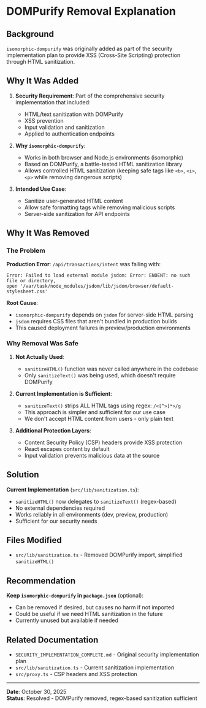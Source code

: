 # DOMPurify Removal Explanation

## Background

`isomorphic-dompurify` was originally added as part of the security implementation plan to provide XSS (Cross-Site Scripting) protection through HTML sanitization.

## Why It Was Added

1. **Security Requirement**: Part of the comprehensive security implementation that included:
   - HTML/text sanitization with DOMPurify
   - XSS prevention
   - Input validation and sanitization
   - Applied to authentication endpoints

2. **Why `isomorphic-dompurify`**: 
   - Works in both browser and Node.js environments (isomorphic)
   - Based on DOMPurify, a battle-tested HTML sanitization library
   - Allows controlled HTML sanitization (keeping safe tags like `<b>`, `<i>`, `<p>` while removing dangerous scripts)

3. **Intended Use Case**:
   - Sanitize user-generated HTML content
   - Allow safe formatting tags while removing malicious scripts
   - Server-side sanitization for API endpoints

## Why It Was Removed

### The Problem

**Production Error**: `/api/transactions/intent` was failing with:
```
Error: Failed to load external module jsdom: Error: ENOENT: no such file or directory, 
open '/var/task/node_modules/jsdom/lib/jsdom/browser/default-stylesheet.css'
```

**Root Cause**:
- `isomorphic-dompurify` depends on `jsdom` for server-side HTML parsing
- `jsdom` requires CSS files that aren't bundled in production builds
- This caused deployment failures in preview/production environments

### Why Removal Was Safe

1. **Not Actually Used**: 
   - `sanitizeHTML()` function was never called anywhere in the codebase
   - Only `sanitizeText()` was being used, which doesn't require DOMPurify

2. **Current Implementation is Sufficient**:
   - `sanitizeText()` strips ALL HTML tags using regex: `/<[^>]*>/g`
   - This approach is simpler and sufficient for our use case
   - We don't accept HTML content from users - only plain text

3. **Additional Protection Layers**:
   - Content Security Policy (CSP) headers provide XSS protection
   - React escapes content by default
   - Input validation prevents malicious data at the source

## Solution

**Current Implementation** (`src/lib/sanitization.ts`):
- `sanitizeHTML()` now delegates to `sanitizeText()` (regex-based)
- No external dependencies required
- Works reliably in all environments (dev, preview, production)
- Sufficient for our security needs

## Files Modified

- `src/lib/sanitization.ts` - Removed DOMPurify import, simplified `sanitizeHTML()`

## Recommendation

**Keep `isomorphic-dompurify` in `package.json`** (optional):
- Can be removed if desired, but causes no harm if not imported
- Could be useful if we need HTML sanitization in the future
- Currently unused but available if needed

## Related Documentation

- `SECURITY_IMPLEMENTATION_COMPLETE.md` - Original security implementation plan
- `src/lib/sanitization.ts` - Current sanitization implementation
- `src/proxy.ts` - CSP headers and XSS protection

---

**Date**: October 30, 2025  
**Status**: Resolved - DOMPurify removed, regex-based sanitization sufficient

